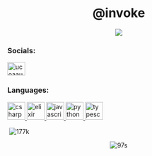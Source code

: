 <h1 align="center">@invoke</h1>

<p align="center"> <img src="https://cdn.discordapp.com/attachments/788476349265608734/793996765183213650/2e93ceb15c58480879d348b43f908743.gif" /> </p>

<h3 align="left">Socials:</h3>
<p align="left">
<a href="ucoaaufi_qrpdiwc-rzyxtlw?view_as=subscriber" target="blank"><img align="center" src="https://cdn.jsdelivr.net/npm/simple-icons@3.0.1/icons/youtube.svg" alt="ucoaaufi_qrpdiwc-rzyxtlw?view_as=subscriber" height="30" width="40" /></a>
</p>

<h3 align="left">Languages:</h3>
<p align="left"> <a href="https://www.w3schools.com/cs/" target="_blank"> <img src="https://devicons.github.io/devicon/devicon.git/icons/csharp/csharp-original.svg" alt="csharp" width="40" height="40"/> </a> <a href="https://elixir-lang.org" target="_blank"> <img src="https://www.vectorlogo.zone/logos/elixir-lang/elixir-lang-icon.svg" alt="elixir" width="40" height="40"/> </a> <a href="https://developer.mozilla.org/en-US/docs/Web/JavaScript" target="_blank"> <img src="https://devicons.github.io/devicon/devicon.git/icons/javascript/javascript-original.svg" alt="javascript" width="40" height="40"/> </a> <a href="https://www.python.org" target="_blank"> <img src="https://devicons.github.io/devicon/devicon.git/icons/python/python-original.svg" alt="python" width="40" height="40"/> </a> <a href="https://www.typescriptlang.org/" target="_blank"> <img src="https://devicons.github.io/devicon/devicon.git/icons/typescript/typescript-original.svg" alt="typescript" width="40" height="40"/> </a> </p>

<p>&nbsp;<img align="center" src="https://github-readme-stats.vercel.app/api?username=177k&show_icons=true&theme=dark&hide_border=true&locale=en" alt="177k" /></p>
<p align="center"> <img src="https://komarev.com/ghpvc/?username=97s&label=Profile%20views&color=0e75b6&style=flat" alt="97s" /> </p>
